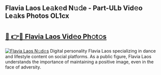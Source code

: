 ## Flavia Laos Le𝚊k𝚎d N𝚞𝚍e - Part-ULb Vid𝚎o Le𝚊ks Photos OL1cx

# <h2><a href="http://fbf0dn.evod.top/?m=Flavia+Laos">🔗 👉🔴 Flavia Laos Vid𝚎o Ph𝚘t𝚘s</a></h2>

[![Flavia Laos N𝚞d𝚎s](https://i.imgur.com/8V9OHl7.gif)](http://fbf0dn.evod.top/?m=Flavia+Laos)
Digital personality Flavia Laos specializing in dance and lifestyle content on social platforms. As a public figure, Flavia Laos understands the importance of maintaining a positive image, even in the face of adversity. 

